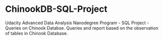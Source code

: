 # ChinookDB-SQL-Project

Udacity Advanced Data Analysis Nanodegree Program - SQL Project - 
Queries on Chinook Databse. Queries and report based on the observation of tables in Chinook Database.
